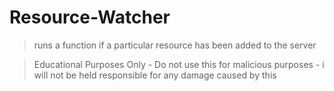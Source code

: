 # Resource-Watcher
> runs a function if a particular resource has been added to the server

> Educational Purposes Only - Do not use this for malicious purposes - i will not be held responsible for any damage caused by this